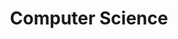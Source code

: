 ---
layout: building
title: "Computer Science"
alternative_name: 
built: 1967-69
addition:
architect: "James Lynch & Associates"
contractor: "Mueller Construction, Inc."
razed: 
author:
rights: Public Domain
source: Iowa State University Library, University Archives
publication-date: 1980 
---